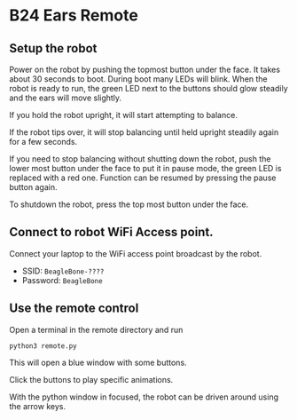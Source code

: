 # B24 Ears Remote

## Setup the robot
Power on the robot by pushing the topmost button under the face. It takes about 30 seconds to boot. During boot many LEDs will blink. When the robot is ready to run, the green LED next to the buttons should glow steadily and the ears will move slightly.

If you hold the robot upright, it will start attempting to balance.

If the robot tips over, it will stop balancing until held upright steadily again for a few seconds.

If you need to stop balancing without shutting down the robot, push the lower most button under the face to put it in pause mode, the green LED is replaced with a red one. Function can be resumed by pressing the pause button again.

To shutdown the robot, press the top most button under the face.

## Connect to robot WiFi Access point.
Connect your laptop to the WiFi access point broadcast by the robot.
- SSID: `BeagleBone-????`
- Password: `BeagleBone`

## Use the remote control
Open a terminal in the remote directory and run
```
python3 remote.py
```
This will open a blue window with some buttons.

Click the buttons to play specific animations.

With the python window in focused, the robot can be driven around using the arrow keys.
